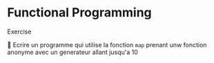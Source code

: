# Functional Programming

Exercise

:pushpin: Ecrire un programme qui utilise la fonction `map` prenant unw fonction anonyme avec un generateur allant jusqu'a 10


